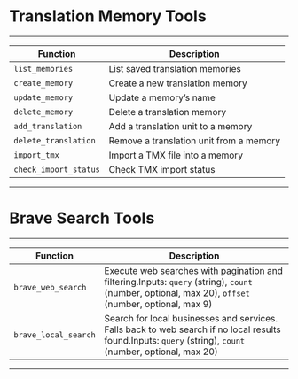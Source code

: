 # Translation Memory Tools

---

| Function                | Description                               |
|------------------------|-------------------------------------------|
| `list_memories`       | List saved translation memories           |
| `create_memory`       | Create a new translation memory           |
| `update_memory`       | Update a memory’s name                    |
| `delete_memory`       | Delete a translation memory               |
| `add_translation`     | Add a translation unit to a memory        |
| `delete_translation`  | Remove a translation unit from a memory   |
| `import_tmx`          | Import a TMX file into a memory           |
| `check_import_status` | Check TMX import status                   |

---













# Brave Search Tools

---

| Function              | Description                                                                                       |
|-----------------------|---------------------------------------------------------------------------------------------------|
| `brave_web_search`    | Execute web searches with pagination and filtering.Inputs: `query` (string), `count` (number, optional, max 20), `offset` (number, optional, max 9) | 
| `brave_local_search`  | Search for local businesses and services. Falls back to web search if no local results found.Inputs: `query` (string), `count` (number, optional, max 20) | 

---
